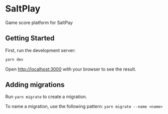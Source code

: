 # SaltPlay

Game score platform for SaltPay

## Getting Started

First, run the development server:

```bash
yarn dev
```

Open [http://localhost:3000](http://localhost:3000) with your browser to see the result.

## Adding migrations

Run `yarn migrate` to create a migration.

To name a migration, use the following pattern: `yarn migrate --name <name>`
